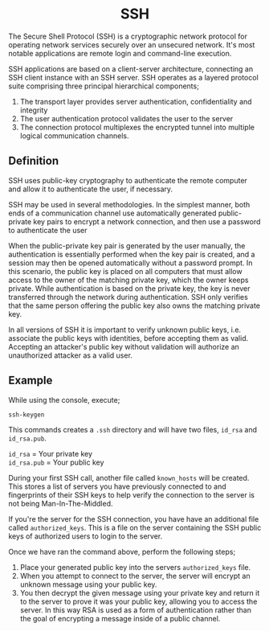 <div align="center">
  <h1> SSH </h1>
</div>

The Secure Shell Protocol (SSH) is a cryptographic network protocol for operating network services securely over an unsecured network. It's most notable applications are remote login and command-line execution. <br>

SSH applications are based on a client-server architecture, connecting an SSH client instance with an SSH server. SSH operates as a layered protocol suite comprising three principal hierarchical components;

1. The transport layer provides server authentication, confidentiality and integrity
2. The user authentication protocol validates the user to the server
3. The connection protocol multiplexes the encrypted tunnel into multiple logical communication channels.

## Definition

SSH uses public-key cryptography to authenticate the remote computer and allow it to authenticate the user, if necessary. <br>

SSH may be used in several methodologies. In the simplest manner, both ends of a communication channel use automatically generated public-private key pairs to encrypt a network connection, and then use a password to authenticate the user <br>

When the public-private key pair is generated by the user manually, the authentication is essentially performed when the key pair is created, and a session may then be opened automatically without a password prompt. In this scenario, the public key is placed on all computers that must allow access to the owner of the matching private key, which the owner keeps private. While authentication is based on the private key, the key is never transferred through the network during authentication. SSH only verifies that the same person offering the public key also owns the matching private key. <br>

In all versions of SSH it is important to verify unknown public keys, i.e. associate the public keys with identities, before accepting them as valid. Accepting an attacker's public key without validation will authorize an unauthorized attacker as a valid user. <br>

## Example

While using the console, execute;

```console
ssh-keygen
```

This commands creates a `.ssh` directory and will have two files, `id_rsa` and `id_rsa.pub`. <br>

`id_rsa` = Your private key <br>
`id_rsa.pub` = Your public key <br>

During your first SSH call, another file called `known_hosts` will be created. This stores a list of servers you have previously connected to and fingerprints of their SSH keys to help verify the connection to the server is not being Man-In-The-Middled. <br>

If you're the server for the SSH connection, you have have an additional file called `authorized_keys`. This is a file on the server containing the SSH public keys of authorized users to login to the server. <br>

Once we have ran the command above, perform the following steps;

1. Place your generated public key into the servers `authorized_keys` file.
2. When you attempt to connect to the server, the server will encrypt an unknown message using your public key.
3. You then decrypt the given message using your private key and return it to the server to prove it was your public key, allowing you to access the server. In this way RSA is used as a form of authentication rather than the goal of encrypting a message inside of a public channel.